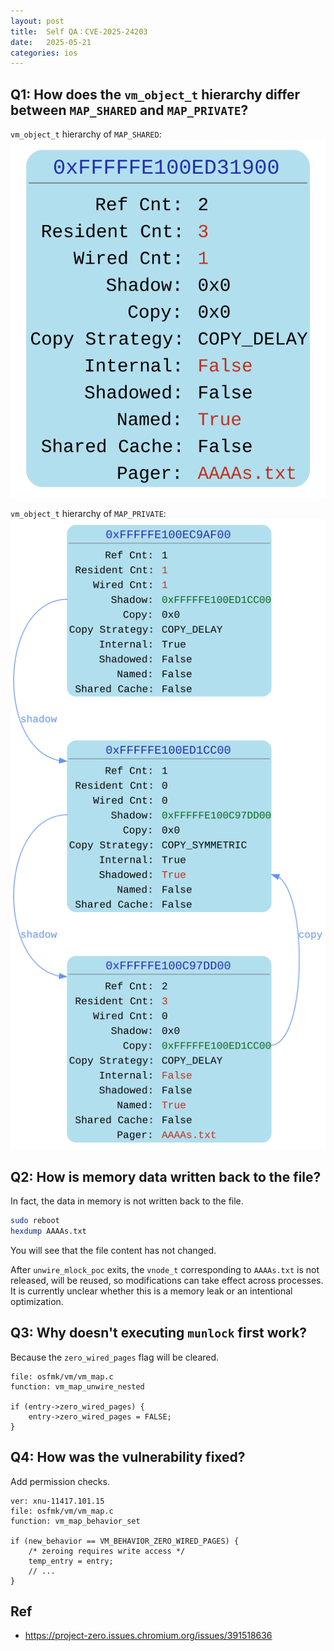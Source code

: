 ```yaml
---
layout: post
title:  Self QA：CVE-2025-24203
date:   2025-05-21
categories: ios
---
```


## Q1: How does the `vm_object_t` hierarchy differ between `MAP_SHARED` and `MAP_PRIVATE`?

`vm_object_t` hierarchy of `MAP_SHARED`:<br/>
![MAP_SHARED](/assets/CVE-2025-24203-MAP_SHARED.svg)

`vm_object_t` hierarchy of `MAP_PRIVATE`:<br/>
![MAP_PRIVATE](/assets/CVE-2025-24203-MAP_PRIVATE.svg)

## Q2: How is memory data written back to the file?
In fact, the data in memory is not written back to the file.
```bash
sudo reboot
hexdump AAAAs.txt
```
You will see that the file content has not changed.<br/>

After `unwire_mlock_poc` exits, the `vnode_t` corresponding to `AAAAs.txt` is not released, will be reused, so modifications can take effect across processes.<br/>
It is currently unclear whether this is a memory leak or an intentional optimization.

## Q3: Why doesn't executing `munlock` first work?
Because the `zero_wired_pages` flag will be cleared.
```
file: osfmk/vm/vm_map.c
function: vm_map_unwire_nested

if (entry->zero_wired_pages) {
    entry->zero_wired_pages = FALSE;
}
```

## Q4: How was the vulnerability fixed?
Add permission checks.
```
ver: xnu-11417.101.15
file: osfmk/vm/vm_map.c
function: vm_map_behavior_set

if (new_behavior == VM_BEHAVIOR_ZERO_WIRED_PAGES) {
    /* zeroing requires write access */
    temp_entry = entry;
    // ...
}
```

## Ref
 * https://project-zero.issues.chromium.org/issues/391518636
